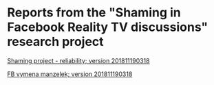 # Reports from the "Shaming in Facebook Reality TV discussions" research project 


[Shaming project - reliability; version 201811190318](intercoder_shaming.nb.html)

[FB vymena manzelek; version 201811190318](shaming_data_process.nb.html)

